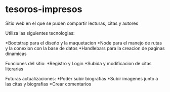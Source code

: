 # tesoros-impresos
Sitio web en el que se puden compartir lecturas, citas y autores


Utiliza las siguientes tecnologias:

*Bootstrap para el diseño y la maquetacion
*Node para el manejo de rutas y la conexion con la base de datos
*Handlebars para la creacion de paginas dinamicas

Funciones del sitio:
*Registro y Login
*Subida y modificacion de citas literarias

Futuras actualizaciones:
*Poder subir biografias
*Subir imagenes junto a las citas y biografias
*Crear comentarios 
